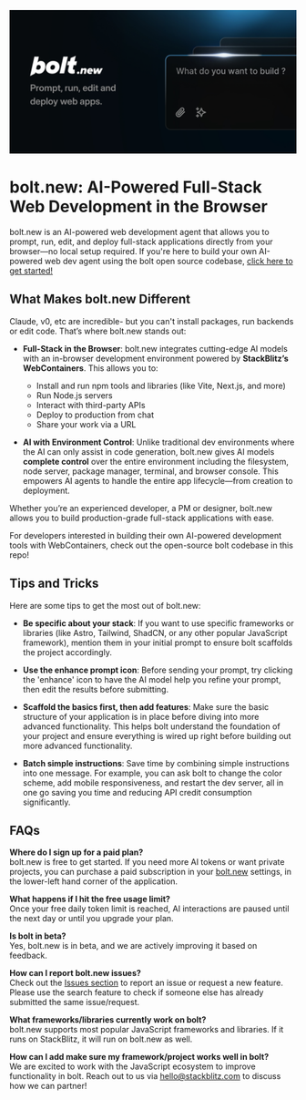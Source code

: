 [![bolt.new: AI-Powered Full-Stack Web Development in the Browser](./public/social_preview_index.jpg)](https://bolt.new)

# bolt.new: AI-Powered Full-Stack Web Development in the Browser

bolt.new is an AI-powered web development agent that allows you to prompt, run, edit, and deploy full-stack applications directly from your browser—no local setup required. If you're here to build your own AI-powered web dev agent using the bolt open source codebase, [click here to get started!](./CONTRIBUTING.md)

## What Makes bolt.new Different

Claude, v0, etc are incredible- but you can't install packages, run backends or edit code. That’s where bolt.new stands out:

- **Full-Stack in the Browser**: bolt.new integrates cutting-edge AI models with an in-browser development environment powered by **StackBlitz’s WebContainers**. This allows you to:
  - Install and run npm tools and libraries (like Vite, Next.js, and more)
  - Run Node.js servers
  - Interact with third-party APIs
  - Deploy to production from chat
  - Share your work via a URL

- **AI with Environment Control**: Unlike traditional dev environments where the AI can only assist in code generation, bolt.new gives AI models **complete control** over the entire  environment including the filesystem, node server, package manager, terminal, and browser console. This empowers AI agents to handle the entire app lifecycle—from creation to deployment.

Whether you’re an experienced developer, a PM or designer, bolt.new allows you to build production-grade full-stack applications with ease.

For developers interested in building their own AI-powered development tools with WebContainers, check out the open-source bolt codebase in this repo!

## Tips and Tricks

Here are some tips to get the most out of bolt.new:

- **Be specific about your stack**: If you want to use specific frameworks or libraries (like Astro, Tailwind, ShadCN, or any other popular JavaScript framework), mention them in your initial prompt to ensure bolt scaffolds the project accordingly.

- **Use the enhance prompt icon**: Before sending your prompt, try clicking the 'enhance' icon to have the AI model help you refine your prompt, then edit the results before submitting.

- **Scaffold the basics first, then add features**: Make sure the basic structure of your application is in place before diving into more advanced functionality. This helps bolt understand the foundation of your project and ensure everything is wired up right before building out more advanced functionality.

- **Batch simple instructions**: Save time by combining simple instructions into one message. For example, you can ask bolt to change the color scheme, add mobile responsiveness, and restart the dev server, all in one go saving you time and reducing API credit consumption significantly.

## FAQs

**Where do I sign up for a paid plan?**  
bolt.new is free to get started. If you need more AI tokens or want private projects, you can purchase a paid subscription in your [bolt.new](https://bolt.new) settings, in the lower-left hand corner of the application. 

**What happens if I hit the free usage limit?**  
Once your free daily token limit is reached, AI interactions are paused until the next day or until you upgrade your plan.

**Is bolt in beta?**  
Yes, bolt.new is in beta, and we are actively improving it based on feedback.

**How can I report bolt.new issues?**  
Check out the [Issues section](https://github.com/stackblitz/bolt.new/issues) to report an issue or request a new feature. Please use the search feature to check if someone else has already submitted the same issue/request.

**What frameworks/libraries currently work on bolt?**  
bolt.new supports most popular JavaScript frameworks and libraries. If it runs on StackBlitz, it will run on bolt.new as well.

**How can I add make sure my framework/project works well in bolt?**  
We are excited to work with the JavaScript ecosystem to improve functionality in bolt. Reach out to us via [hello@stackblitz.com](mailto:hello@stackblitz.com) to discuss how we can partner!
